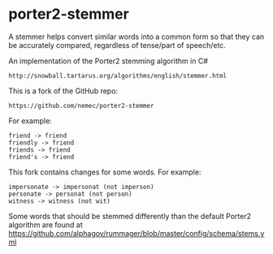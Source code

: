 porter2-stemmer
===============

A stemmer helps convert similar words into a common form so that they can be accurately compared, regardless of tense/part of speech/etc.

An implementation of the Porter2 stemming algorithm in C#

    http://snowball.tartarus.org/algorithms/english/stemmer.html
    
This is a fork of the GitHub repo:

    https://github.com/nemec/porter2-stemmer

For example:

    friend -> friend  
    friendly -> friend  
    friends -> friend  
    friend's -> friend

This fork contains changes for some words.  For example:

    impersonate -> impersonat (not imperson)
    personate -> personat (not person)
    witness -> witness (not wit)
    
Some words that should be stemmed differently than the default Porter2 algorithm are found at https://github.com/alphagov/rummager/blob/master/config/schema/stems.yml
